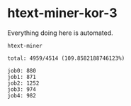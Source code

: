 # htext-miner-kor-3

Everything doing here is automated.

```
htext-miner

total: 4959/4514 (109.8582188746123%)

job0: 880
job1: 871
job2: 1252
job3: 974
job4: 982
```